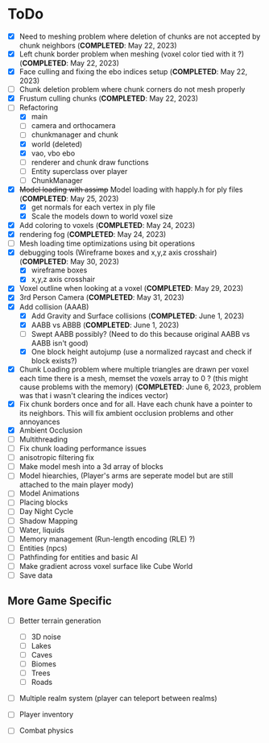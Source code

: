 # ToDo 
- [X] Need to meshing problem where deletion of chunks are not accepted by chunk neighbors (**COMPLETED**: May 22, 2023)
- [X] Left chunk border problem when meshing (voxel color tied with it ?) (**COMPLETED**: May 22, 2023)
- [X] Face culling and fixing the ebo indices setup (**COMPLETED**: May 22, 2023)
- [ ] Chunk deletion problem where chunk corners do not mesh properly 
- [X] Frustum culling chunks (**COMPLETED**: May 22, 2023)
- [ ] Refactoring 
  - [X] main
  - [ ] camera and orthocamera 
  - [ ] chunkmanager and chunk
  - [X] world (deleted) 
  - [X] vao, vbo ebo
  - [ ] renderer and chunk draw functions 
  - [ ] Entity superclass over player 
  - [ ] ChunkManager
- [X] ~~Model loading with assimp~~ Model loading with happly.h for ply files  (**COMPLETED**: May 25, 2023)
  - [X] get normals for each vertex in ply file  
  - [X] Scale the models down to world voxel size   
- [X] Add coloring to voxels (**COMPLETED**: May 24, 2023) 
- [X] rendering fog (**COMPLETED**: May 24, 2023) 
- [ ] Mesh loading time optimizations using bit operations 
- [X] debugging tools (Wireframe boxes and x,y,z axis crosshair) (**COMPLETED**: May 30, 2023) 
  - [X] wireframe boxes 
  - [X] x,y,z axis crosshair 
- [X] Voxel outline when looking at a voxel (**COMPLETED**: May 29, 2023)
- [X] 3rd Person Camera (**COMPLETED**: May 31, 2023) 
- [X] Add collision (AAAB) 
  - [X] Add Gravity and Surface collisions (**COMPLETED**: June 1, 2023)  
  - [X] AABB vs ABBB (**COMPLETED**: June 1, 2023)  
  - [ ] Swept AABB possibly? (Need to do this because original AABB vs AABB isn't good)   
  - [X] One block height autojump (use a normalized raycast and check if block exists?) 
- [X] Chunk Loading problem where multiple triangles are drawn per voxel each time there is a mesh, memset the voxels array to 0 ? (this might cause problems with the memory) (**COMPLETED**: June 6, 2023, problem was that i wasn't clearing the indices vector) 
- [X] Fix chunk borders once and for all. Have each chunk have a pointer to its neighbors. This will fix ambient occlusion problems and other annoyances
- [X] Ambient Occlusion
- [ ] Multithreading
- [ ] Fix chunk loading performance issues  
- [ ] anisotropic filtering fix 
- [ ] Make model mesh into a 3d array of blocks   
- [ ] Model hiearchies, (Player's arms are seperate model but are still attached to the main player mody)
- [ ] Model Animations  
- [ ] Placing blocks 
- [ ] Day Night Cycle 
- [ ] Shadow Mapping 
- [ ] Water, liquids 
- [ ] Memory management (Run-length encoding (RLE) ?) 
- [ ] Entities (npcs) 
- [ ] Pathfinding for entities and basic AI 
- [ ] Make gradient across voxel surface like Cube World
- [ ] Save data 

## More Game Specific 
- [ ] Better terrain generation 
  - [ ] 3D noise 
  - [ ] Lakes 
  - [ ] Caves
  - [ ] Biomes
  - [ ] Trees
  - [ ] Roads 
- [ ] Multiple realm system (player can teleport between realms)
- [ ] Player inventory
- [ ] Combat physics   
   





